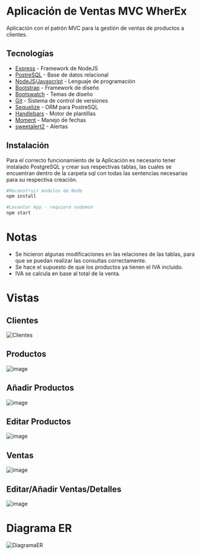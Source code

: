 # Aplicación de Ventas MVC WherEx
Aplicación con el patrón MVC para la gestión de ventas de productos a clientes.
## Tecnologías
- [Express](https://expressjs.com/) - Framework de NodeJS
- [PostreSQL](https://www.postgresql.org/) - Base de datos relacional
- [NodeJS](https://nodejs.org/)/[Javascript](https://www.javascript.com/) - Lenguaje de programación
- [Bootstrap](https://getbootstrap.com/) - Framework de diseño
- [Bootswatch](https://bootswatch.com/) - Temas de diseño
- [Git](https://git-scm.com/) - Sistema de control de versiones
- [Sequelize](https://sequelize.org/) - ORM para PostreSQL
- [Handlebars](https://handlebarsjs.com/) - Motor de plantillas
- [Moment](https://momentjs.com/) - Manejo de fechas
- [sweetalert2](https://sweetalert2.github.io/) - Alertas

## Instalación
Para el correcto funcionamiento de la Aplicación es necesario tener instalado PostgreSQL y crear sus respectivas tablas, las cuales se encuentran dentro de la carpeta sql con todas las sentencias necesarias para su respectiva creación.

```bash
#Reconstruir modulos de Node
npm install
```

```bash
#Levantar App - requiere nodemon
npm start
```
# Notas
- Se hicieron algunas modificaciones en las relaciones de las tablas, para que se puedan realizar las consultas correctamente.
- Se hace el supuesto de que los productos ya tienen el IVA incluido.
- IVA se calcula en base al total de la venta.

# Vistas
## Clientes
![Clientes](https://user-images.githubusercontent.com/32950166/138567587-465c0adc-7a82-4ca8-a35f-518186c3584a.png)

## Productos
![image](https://user-images.githubusercontent.com/32950166/138567605-768211ce-cc7c-41ea-8df3-05082b3f1ab1.png)

## Añadir Productos
![image](https://user-images.githubusercontent.com/32950166/138567635-7c849117-a428-4ec2-9b64-335f093f7dac.png)

## Editar Productos
![image](https://user-images.githubusercontent.com/32950166/138567664-dfea330c-441b-450f-8619-dbd45d5ab4e8.png)

## Ventas
![image](https://user-images.githubusercontent.com/32950166/138567675-98b836b4-cc34-4d6a-8d47-ce9f15f94384.png)

## Editar/Añadir Ventas/Detalles
![image](https://user-images.githubusercontent.com/32950166/138567743-99906334-5eb3-4d03-a298-8535e8fb8d6c.png)

# Diagrama ER

![DiagramaER](https://user-images.githubusercontent.com/32950166/138541926-96b08bd1-911d-4418-b3dd-01da677e0fcb.png)

